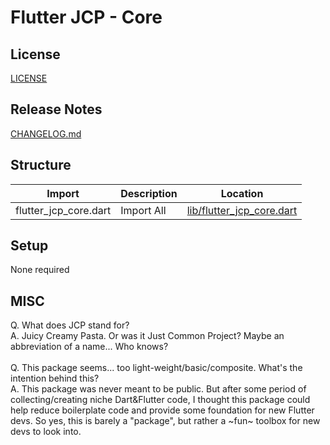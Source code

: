 # Flutter JCP - Core

## License
[LICENSE](LICENSE)

## Release Notes
[CHANGELOG.md](CHANGELOG.md)

## Structure
| Import                | Description              | Location                                                                 |
|-----------------------|--------------------------|--------------------------------------------------------------------------|
| flutter_jcp_core.dart | Import All               | [lib/flutter_jcp_core.dart](lib/flutter_jcp_core.dart)                   |

## Setup
None required

## MISC
Q. What does JCP stand for?<br>
A. Juicy Creamy Pasta. Or was it Just Common Project? Maybe an abbreviation of a name... Who knows?<br><br>
Q. This package seems... too light-weight/basic/composite. What's the intention behind this?<br>
A. This package was never meant to be public. But after some period of collecting/creating niche Dart&Flutter code,
I thought this package could help reduce boilerplate code and provide some foundation for new Flutter devs.
So yes, this is barely a "package", but rather a ~fun~ toolbox for new devs to look into.<br><br>